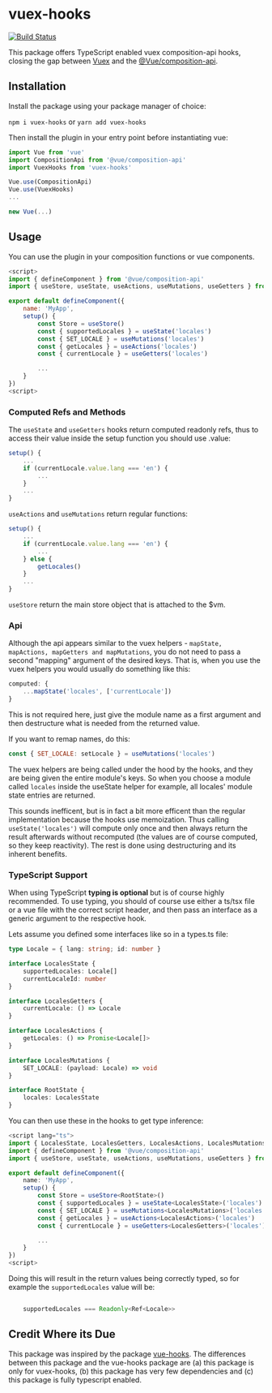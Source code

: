 # vuex-hooks

[![Build Status](https://travis-ci.org/Goldziher/vuex-hooks.svg?branch=master)](https://travis-ci.org/Goldziher/vuex-hooks)

This package offers TypeScript enabled vuex composition-api hooks, closing the gap between [Vuex](https://github.com/vuejs/vuex) and the [@Vue/composition-api](https://github.com/vuejs/composition-api).

## Installation

Install the package using your package manager of choice:

`npm i vuex-hooks` or `yarn add vuex-hooks`

Then install the plugin in your entry point before instantiating vue:

```javascript
import Vue from 'vue'
import CompositionApi from '@vue/composition-api'
import VuexHooks from 'vuex-hooks'

Vue.use(CompositionApi)
Vue.use(VuexHooks)
...

new Vue(...)

```

## Usage

You can use the plugin in your composition functions or vue components.

```javascript
<script>
import { defineComponent } from '@vue/composition-api'
import { useStore, useState, useActions, useMutations, useGetters } from 'vuex-hooks'

export default defineComponent({
    name: 'MyApp',
    setup() {
        const Store = useStore()
        const { supportedLocales } = useState('locales')
        const { SET_LOCALE } = useMutations('locales')
        const { getLocales } = useActions('locales')
        const { currentLocale } = useGetters('locales')

        ...
    }
})
<script>
```

### Computed Refs and Methods

The `useState` and `useGetters` hooks return computed readonly refs, thus to access their value inside the setup function you should use .value:

```javascript
setup() {
    ...
    if (currentLocale.value.lang === 'en') {
        ...
    }
    ...
}

```

`useActions` and `useMutations` return regular functions:

```javascript
setup() {
    ...
    if (currentLocale.value.lang === 'en') {
        ...
    } else {
        getLocales()
    }
    ...
}
```

`useStore` return the main store object that is attached to the \$vm.

### Api

Although the api appears similar to the vuex helpers - `mapState, mapActions, mapGetters and mapMutations`, you do not need to pass a second "mapping" argument of the desired keys. That is, when you use the vuex helpers you would usually do something like this:

```javascript
computed: {
    ...mapState('locales', ['currentLocale'])
}
```

This is not required here, just give the module name as a first argument and then destructure what is needed from the returned value.

If you want to remap names, do this:

```javascript
const { SET_LOCALE: setLocale } = useMutations('locales')
```

The vuex helpers are being called under the hood by the hooks, and they are being given the entire module's keys. So when you choose a module called `locales` inside the useState helper for example, all locales' module state entries are returned.

This sounds inefficent, but is in fact a bit more efficent than the regular implementation because the hooks use memoization. Thus calling `useState('locales')` will compute only once and then always return the result afterwards without recomputed (the values are of course computed, so they keep reactivity). The rest is done using destructuring and its inherent benefits.

### TypeScript Support

When using TypeScript **typing is optional** but is of course highly recommended. To use typing, you should of course use either a ts/tsx file or a vue file with the correct script header, and then pass an interface as a generic argument to the respective hook.

Lets assume you defined some interfaces like so in a types.ts file:

```typescript
type Locale = { lang: string; id: number }

interface LocalesState {
	supportedLocales: Locale[]
	currentLocaleId: number
}

interface LocalesGetters {
	currentLocale: () => Locale
}

interface LocalesActions {
	getLocales: () => Promise<Locale[]>
}

interface LocalesMutations {
	SET_LOCALE: (payload: Locale) => void
}

interface RootState {
	locales: LocalesState
}
```

You can then use these in the hooks to get type inference:

```typescript
<script lang="ts">
import { LocalesState, LocalesGetters, LocalesActions, LocalesMutations, RootState }
import { defineComponent } from '@vue/composition-api'
import { useStore, useState, useActions, useMutations, useGetters } from 'vuex-hooks'

export default defineComponent({
    name: 'MyApp',
    setup() {
        const Store = useStore<RootState>()
        const { supportedLocales } = useState<LocalesState>('locales')
        const { SET_LOCALE } = useMutations<LocalesMutations>('locales')
        const { getLocales } = useActions<LocalesActions>('locales')
        const { currentLocale } = useGetters<LocalesGetters>('locales')

        ...
    }
})
<script>
```

Doing this will result in the return values being correctly typed, so for example the `supportedLocales` value will be:

```typescript

    supportedLocales === Readonly<Ref<Locale>>

```

## Credit Where its Due

This package was inspired by the package [vue-hooks](https://github.com/u3u/vue-hooks). The differences between this package and the vue-hooks package are (a) this package is only for vuex-hooks, (b) this package has very few dependencies and (c) this package is fully typescript enabled.
